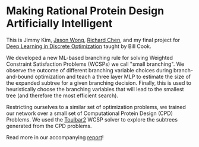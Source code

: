 # Making Rational Protein Design Artificially Intelligent

This is Jimmy Kim, [Jason Wong](https://github.com/codethejason), [Richard Chen](https://github.com/Richarizardd), and my final project for [Deep Learning in Discrete Optimization](http://www.ams.jhu.edu/~wcook12/dl/index.html) taught by Bill Cook.

We developed a new ML-based branching rule for solving Weighted Constraint Satisfaction Problems (WCSPs) we call "small branching". We observe the outcome of different branching variable choices during branch-and-bound optimization and teach a three layer MLP to estimate the size of the expanded subtree for a given branching decision. Finally, this is used to heuristically choose the branching variables that will lead to the smallest tree (and therefore the most efficient search).

Restricting ourselves to a similar set of optimization problems, we trained our network over a small set of Computational Protein Design (CPD) Problems. We used the [Toulbar2](https://github.com/toulbar2/toulbar2) WCSP solver to explore the subtrees generated from the CPD problems.

Read more in our accompanying [report](https://github.com/stewy33/Making-Rational-Protein-Design-Artifically-Intelligent/blob/master/Report.pdf)!
